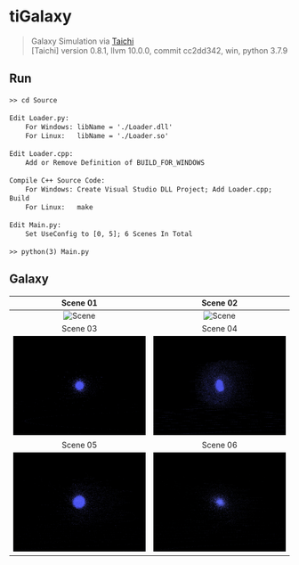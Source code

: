 # tiGalaxy
> Galaxy Simulation via [Taichi](https://taichi.graphics/)  
> [Taichi] version 0.8.1, llvm 10.0.0, commit cc2dd342, win, python 3.7.9

## Run
```
>> cd Source

Edit Loader.py:
    For Windows: libName = './Loader.dll'
    For Linux:   libName = './Loader.so'

Edit Loader.cpp:
    Add or Remove Definition of BUILD_FOR_WINDOWS

Compile C++ Source Code:
    For Windows: Create Visual Studio DLL Project; Add Loader.cpp; Build
    For Linux:   make

Edit Main.py:
    Set UseConfig to [0, 5]; 6 Scenes In Total

>> python(3) Main.py
```

## Galaxy
| Scene 01 | Scene 02 |
:-:|:-:
| ![Scene](readMe/Scene_01.gif) | ![Scene](readMe/Scene_02.gif) |
| Scene 03 | Scene 04 |
| ![Scene](readMe/Scene_03.gif) | ![Scene](readMe/Scene_04.gif) |
| Scene 05 | Scene 06 |
| ![Scene](readMe/Scene_05.gif) | ![Scene](readMe/Scene_06.gif) |

